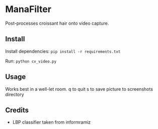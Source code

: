 # ManaFilter

Post-processes croissant hair onto video capture.

## Install

Install dependencies: `pip install -r requirements.txt`

Run: `python cv_video.py`

## Usage

Works best in a well-let room.
q to quit
s to save picture to screenshots directory

## Credits

  - LBP classifier taken from informramiz